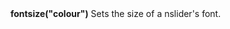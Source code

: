 <a name="fontsize"><h3 style="padding-top: 40px; margin-top: 40px;"></h3></a>
**fontsize("colour")** Sets the size of a nslider's font.

<!--UPDATE WIDGET_IN_CSOUND
    SIdent sprintf "fontsize(%d) ", rnd(20)
    SIdentifier strcat SIdentifier, SIdent  
-->